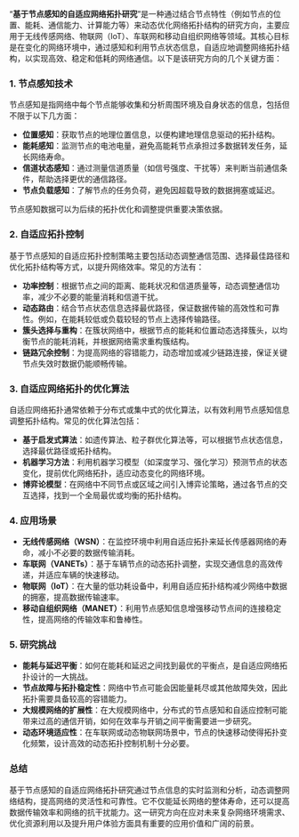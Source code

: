 “**基于节点感知的自适应网络拓扑研究**”是一种通过结合节点特性（例如节点的位置、能耗、通信能力、计算能力等）来动态优化网络拓扑结构的研究方向，主要应用于无线传感网络、物联网（IoT）、车联网和移动自组织网络等领域。其核心目标是在变化的网络环境中，通过感知和利用节点状态信息，自适应地调整网络拓扑结构，以实现高效、稳定和低耗的网络通信。以下是该研究方向的几个关键方面：

### 1. 节点感知技术
节点感知是指网络中每个节点能够收集和分析周围环境及自身状态的信息，包括但不限于以下几方面：
   - **位置感知**：获取节点的地理位置信息，以便构建地理信息驱动的拓扑结构。
   - **能耗感知**：监测节点的电池电量，避免高能耗节点承担过多数据转发任务，延长网络寿命。
   - **信道状态感知**：通过测量信道质量（如信号强度、干扰等）来判断当前通信条件，帮助选择更优的通信路径。
   - **节点负载感知**：了解节点的任务负荷，避免因超载导致的数据拥塞或延迟。

节点感知数据可以为后续的拓扑优化和调整提供重要决策依据。

### 2. 自适应拓扑控制
基于节点感知的自适应拓扑控制策略主要包括动态调整通信范围、选择最佳路径和优化拓扑结构等方式，以提升网络效率。常见的方法有：
   - **功率控制**：根据节点之间的距离、能耗状况和信道质量等，动态调整通信功率，减少不必要的能量消耗和信道干扰。
   - **动态路由**：结合节点状态信息选择最优路径，保证数据传输的高效性和可靠性。例如，在能耗较低或负载较轻的节点上选择传输路径。
   - **簇头选择与重构**：在簇状网络中，根据节点的能耗和位置动态选择簇头，以均衡节点的能耗消耗，并根据网络需求重构簇结构。
   - **链路冗余控制**：为提高网络的容错能力，动态增加或减少链路连接，保证关键节点失效时数据仍能顺畅传输。

### 3. 自适应网络拓扑的优化算法
自适应网络拓扑通常依赖于分布式或集中式的优化算法，以有效利用节点感知信息调整拓扑结构。常见的优化算法包括：
   - **基于启发式算法**：如遗传算法、粒子群优化算法等，可以根据节点状态信息，选择最优路径或拓扑结构。
   - **机器学习方法**：利用机器学习模型（如深度学习、强化学习）预测节点的状态变化，提前优化网络拓扑，适应动态变化的网络环境。
   - **博弈论模型**：在网络中不同节点或区域之间引入博弈论策略，通过各节点的交互选择，找到一个全局最优或均衡的拓扑结构。

### 4. 应用场景
   - **无线传感网络（WSN）**：在监控环境中利用自适应拓扑来延长传感器网络的寿命，减小不必要的数据传输消耗。
   - **车联网（VANETs）**：基于车辆节点的动态拓扑调整，实现交通信息的高效传递，并适应车辆的快速移动。
   - **物联网（IoT）**：在大量的低功耗设备中，利用自适应拓扑结构减少网络中数据的拥塞，提高数据传输速率。
   - **移动自组织网络（MANET）**：利用节点感知信息增强移动节点间的连接稳定性，提高网络的传输效率和鲁棒性。

### 5. 研究挑战
   - **能耗与延迟平衡**：如何在能耗和延迟之间找到最优的平衡点，是自适应网络拓扑设计的一大挑战。
   - **节点故障与拓扑稳定性**：网络中节点可能会因能量耗尽或其他故障失效，因此拓扑需要具备较高的容错能力。
   - **大规模网络的扩展性**：在大规模网络中，分布式的节点感知和自适应控制可能带来过高的通信开销，如何在效率与开销之间平衡需要进一步研究。
   - **动态环境适应性**：在车联网或动态物联网场景中，节点的快速移动使得拓扑变化频繁，设计高效的动态拓扑控制机制十分必要。

### 总结
基于节点感知的自适应网络拓扑研究通过节点信息的实时监测和分析，动态调整网络结构，提高网络的灵活性和可靠性。它不仅能延长网络的整体寿命，还可以提高数据传输效率和网络的抗干扰能力。这一研究方向在应对未来复杂网络环境需求、优化资源利用以及提升用户体验方面具有重要的应用价值和广阔的前景。
